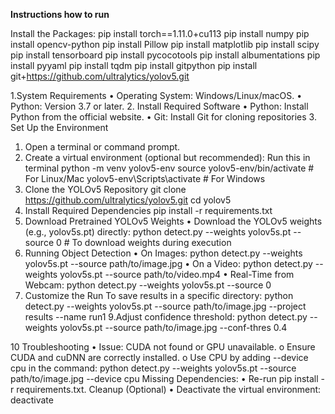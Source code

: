 **Instructions how to run**

Install the Packages:
pip install torch==1.11.0+cu113
pip install numpy
pip install opencv-python
pip install Pillow
pip install matplotlib
pip install scipy
pip install tensorboard
pip install pycocotools
pip install albumentations
pip install pyyaml
pip install tqdm
pip install gitpython
pip install git+https://github.com/ultralytics/yolov5.git


1.System Requirements
•	Operating System: Windows/Linux/macOS.
•	Python: Version 3.7 or later.
2. Install Required Software
•	Python: Install Python from the official website.
•	Git: Install Git for cloning repositories 
3. Set Up the Environment
1.	Open a terminal or command prompt.
2.	Create a virtual environment (optional but recommended):
Run this in terminal
python -m venv yolov5-env
source yolov5-env/bin/activate    # For Linux/Mac
yolov5-env\Scripts\activate      # For Windows
4. Clone the YOLOv5 Repository
git clone https://github.com/ultralytics/yolov5.git
cd yolov5
5. Install Required Dependencies
pip install -r requirements.txt
6. Download Pretrained YOLOv5 Weights
•	Download the YOLOv5 weights (e.g., yolov5s.pt) directly:
python detect.py --weights yolov5s.pt --source 0  # To download weights during execution
7. Running Object Detection
•	On Images: 
python detect.py --weights yolov5s.pt --source path/to/image.jpg
•	On a Video:
python detect.py --weights yolov5s.pt --source path/to/video.mp4
•	Real-Time from Webcam:
python detect.py --weights yolov5s.pt --source 0
8. Customize the Run
To save results in a specific directory:
python detect.py --weights yolov5s.pt --source path/to/image.jpg --project results --name run1
9.Adjust confidence threshold:
python detect.py --weights yolov5s.pt --source path/to/image.jpg --conf-thres 0.4

10 Troubleshooting
•	Issue: CUDA not found or GPU unavailable.
o	Ensure CUDA and cuDNN are correctly installed.
o	Use CPU by adding --device cpu in the command:
python detect.py --weights yolov5s.pt --source path/to/image.jpg --device cpu
Missing Dependencies:
•	Re-run pip install -r requirements.txt.
Cleanup (Optional)
•	Deactivate the virtual environment:
deactivate
